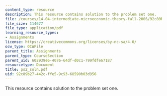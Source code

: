 ```yaml
---
content_type: resource
description: This resource contains solution to the problem set one.
file: /courses/14-04-intermediate-microeconomic-theory-fall-2006/92c89b27442cffe59c9368590b03d956_ps2_soln.pdf
file_size: 114677
file_type: application/pdf
learning_resource_types:
- Assignments
license: https://creativecommons.org/licenses/by-nc-sa/4.0/
ocw_type: OCWFile
parent_title: Assignments
parent_type: CourseSection
parent_uid: 602939e6-4076-64df-d0c1-799fdfe67187
resourcetype: Document
title: ps2_soln.pdf
uid: 92c89b27-442c-ffe5-9c93-68590b03d956
---
```

This resource contains solution to the problem set one.
